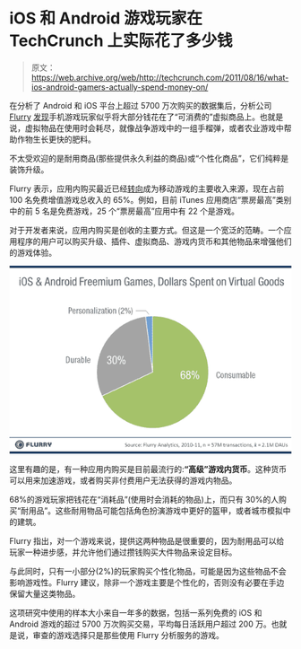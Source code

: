 # iOS 和 Android 游戏玩家在 TechCrunch 上实际花了多少钱

> 原文：<https://web.archive.org/web/http://techcrunch.com/2011/08/16/what-ios-android-gamers-actually-spend-money-on/>

在分析了 Android 和 iOS 平台上超过 5700 万次购买的数据集后，分析公司 [Flurry](https://web.archive.org/web/20230205011944/http://www.flurry.com/index.html) [发现](https://web.archive.org/web/20230205011944/http://blog.flurry.com/bid/70096/Freemium-Mobile-Gamers-Spend-Most-Money-on-Items-They-Don-t-Keep)手机游戏玩家似乎将大部分钱花在了“可消费的”虚拟商品上。也就是说，虚拟物品在使用时会耗尽，就像战争游戏中的一组手榴弹，或者农业游戏中帮助作物生长更快的肥料。

不太受欢迎的是耐用商品(那些提供永久利益的商品)或“个性化商品”，它们纯粹是装饰升级。

Flurry 表示，应用内购买最近已经[转向](https://web.archive.org/web/20230205011944/http://blog.flurry.com/bid/70096/bid/65656/Free-to-play-Revenue-Overtakes-Premium-Revenue-in-the-App-Store)成为移动游戏的主要收入来源，现在占前 100 名免费增值游戏总收入的 65%。例如，目前 iTunes 应用商店“票房最高”类别中的前 5 名是免费游戏，25 个“票房最高”应用中有 22 个是游戏。

对于开发者来说，应用内购买是创收的主要方式。但这是一个宽泛的范畴。一个应用程序的用户可以购买升级、插件、虚拟商品、游戏内货币和其他物品来增强他们的游戏体验。

[![](img/2cb07be8fb9e7a1fea05512961cb6a12.png "virtual-goods-inapp")](https://web.archive.org/web/20230205011944/https://techcrunch.com/wp-content/uploads/2011/08/virtual-goods-inapp.png)

这里有趣的是，有一种应用内购买是目前最流行的:**“高级”游戏内货币**。这种货币可以用来加速游戏，或者购买非付费用户无法获得的游戏内物品。

68%的游戏玩家把钱花在“消耗品”(使用时会消耗的物品)上，而只有 30%的人购买“耐用品”。这些耐用物品可能包括角色扮演游戏中更好的盔甲，或者城市模拟中的建筑。

Flurry 指出，对一个游戏来说，提供这两种物品是很重要的，因为耐用品可以给玩家一种进步感，并允许他们通过攒钱购买大件物品来设定目标。

与此同时，只有一小部分(2%)的玩家购买个性化物品，可能是因为这些物品不会影响游戏性。Flurry 建议，除非一个游戏主要是个性化的，否则没有必要在手边保留大量这类物品。

这项研究中使用的样本大小来自一年多的数据，包括一系列免费的 iOS 和 Android 游戏的超过 5700 万次购买交易，平均每日活跃用户超过 200 万。也就是说，审查的游戏选择只是那些使用 Flurry 分析服务的游戏。